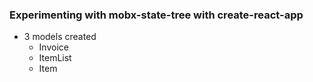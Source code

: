 ### Experimenting with mobx-state-tree with create-react-app

* 3 models created
  * Invoice
  * ItemList
  * Item